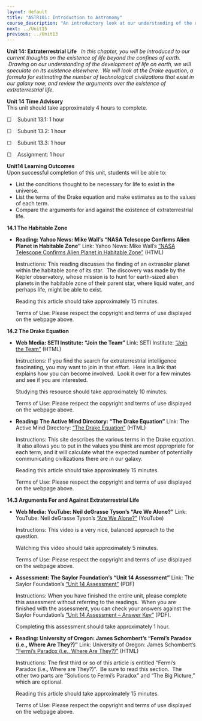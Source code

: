 ```yaml
---
layout: default
title: "ASTR101: Introduction to Astronomy"
course_description: "An introductory look at our understanding of the universe and how this understanding has changed from Ancient Greece through today."
next: ../Unit15
previous: ../Unit13
---
```

**Unit 14: Extraterrestrial Life** <span id="14"></span> 
*In this chapter, you will be introduced to our current thoughts on the
existence of life beyond the confines of earth.  Drawing on our
understanding of the development of life on earth, we will speculate on
its existence elsewhere.  We will look at the Drake equation, a formula
for estimating the number of technological civilizations that exist in
our galaxy now, and review the arguments over the existence of
extraterrestrial life.*

**Unit 14 Time Advisory**  
This unit should take approximately 4 hours to complete.  
  
 ☐    Subunit 13.1: 1 hour  
  
 ☐    Subunit 13.2: 1 hour  
  
 ☐    Subunit 13.3: 1 hour  
  
 ☐    Assignment: 1 hour

**Unit14 Learning Outcomes**  
Upon successful completion of this unit, students will be able to:
-   List the conditions thought to be necessary for life to exist in the
    universe.
-   List the terms of the Drake equation and make estimates as to the
    values of each term.
-   Compare the arguments for and against the existence of
    extraterrestrial life. 

**14.1 The Habitable Zone** <span id="14.1"></span> 
-   **Reading: Yahoo News: Mike Wall’s “NASA Telescope Confirms Alien
    Planet in Habitable Zone”**
    Link: Yahoo News: Mike Wall’s [“NASA Telescope Confirms Alien Planet
    in Habitable
    Zone”](http://news.yahoo.com/nasa-telescope-confirms-alien-planet-habitable-zone-162005358.html)
    (HTML)  
      
     Instructions: This reading discusses the finding of an extrasolar
    planet within the habitable zone of its star.  The discovery was
    made by the Kepler observatory, whose mission is to hunt for
    earth-sized alien planets in the habitable zone of their parent
    star, where liquid water, and perhaps life, might be able to
    exist.  
      
     Reading this article should take approximately 15 minutes.  
      
     Terms of Use: Please respect the copyright and terms of use
    displayed on the webpage above.

**14.2 The Drake Equation** <span id="14.2"></span> 
-   **Web Media: SETI Institute: “Join the Team”**
    Link: SETI Institute: [“Join the Team”](http://www.seti.org/)
    (HTML)  
      
     Instructions: If you find the search for extraterrestrial
    intelligence fascinating, you may want to join in that effort.  Here
    is a link that explains how you can become involved.  Look it over
    for a few minutes and see if you are interested.  
      
     Studying this resource should take approximately 10 minutes.  
      
     Terms of Use: Please respect the copyright and terms of use
    displayed on the webpage above.

-   **Reading: The Active Mind Directory: “The Drake Equation”**
    Link: The Active Mind Directory: [“The Drake
    Equation”](http://www.activemind.com/Mysterious/topics/seti/drake_equation.html)
    (HTML)  
      
     Instructions: This site describes the various terms in the Drake
    equation.  It also allows you to put in the values you think are
    most appropriate for each term, and it will calculate what the
    expected number of potentially communicating civilizations there are
    in our galaxy.  
      
     Reading this article should take approximately 15 minutes.  
      
     Terms of Use: Please respect the copyright and terms of use
    displayed on the webpage above.

**14.3 Arguments For and Against Extraterrestrial Life** <span
id="14.3"></span> 
-   **Web Media: YouTube: Neil deGrasse Tyson’s “Are We Alone?”**
    Link: YouTube: Neil deGrasse Tyson’s [“Are We
    Alone?”](http://www.youtube.com/watch?v=7odVBe-TY2M&NR=1&feature=endscreen) (YouTube)  
      
     Instructions: This video is a very nice, balanced approach to the
    question.  
      
     Watching this video should take approximately 5 minutes.  
      
     Terms of Use: Please respect the copyright and terms of use
    displayed on the webpage above.

-   **Assessment: The Saylor Foundation’s “Unit 14 Assessment”**
    Link: The Saylor Foundation’s [“Unit 14
    Assessment”](https://resources.saylor.org/wwwresources/archived/site/wp-content/uploads/2012/10/ASTR101-Unit-14-Assessment.FINAL_.pdf) (PDF)  
      
     Instructions: When you have finished the entire unit, please
    complete this assessment without referring to the readings.  When
    you are finished with the assessment, you can check your answers
    against the Saylor Foundation’s [“Unit 14 Assessment – Answer
    Key”](https://resources.saylor.org/wwwresources/archived/site/wp-content/uploads/2012/10/ASTR101-Unit-14-Answer-Key.FINAL_.pdf) (PDF).  
      
     Completing this assessment should take approximately 1 hour.

-   **Reading: University of Oregon: James Schombert’s “Fermi’s Paradox
    (i.e., Where Are They?)”**
    Link: University of Oregon: James Schombert’s [“Fermi’s Paradox
    (i.e., Where Are
    They?)”](http://abyss.uoregon.edu/~js/cosmo/lectures/lec28.html)
    (HTML)  
      
     Instructions: The first third or so of this article is entitled
    “Fermi’s Paradox (i.e., Where are They?)”.  Be sure to read this
    section.  The other two parts are “Solutions to Fermi’s Paradox” and
    “The Big Picture,” which are optional.  
      
     Reading this article should take approximately 15 minutes.  
      
     Terms of Use: Please respect the copyright and terms of use
    displayed on the webpage above.


